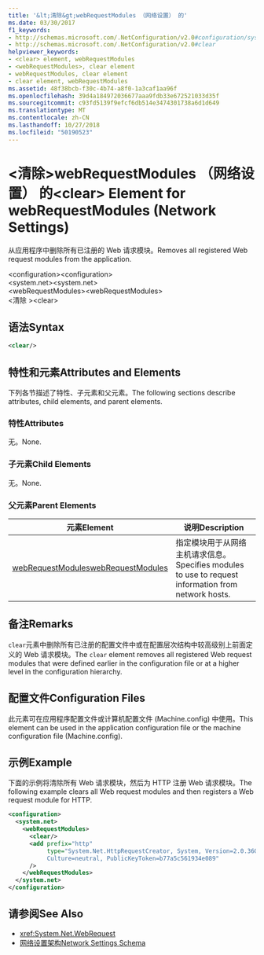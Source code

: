 ```yaml
---
title: '&lt;清除&gt;webRequestModules （网络设置） 的'
ms.date: 03/30/2017
f1_keywords:
- http://schemas.microsoft.com/.NetConfiguration/v2.0#configuration/system.net/webRequestModules/clear
- http://schemas.microsoft.com/.NetConfiguration/v2.0#clear
helpviewer_keywords:
- <clear> element, webRequestModules
- <webRequestModules>, clear element
- webRequestModules, clear element
- clear element, webRequestModules
ms.assetid: 48f38bcb-f30c-4b74-a8f0-1a3caf1aa96f
ms.openlocfilehash: 39d4a184972036677aaa9fdb33e672521033d35f
ms.sourcegitcommit: c93fd5139f9efcf6db514e3474301738a6d1d649
ms.translationtype: MT
ms.contentlocale: zh-CN
ms.lasthandoff: 10/27/2018
ms.locfileid: "50190523"
---
```

# <a name="ltcleargt-element-for-webrequestmodules-network-settings"></a><span data-ttu-id="bf67b-102">&lt;清除&gt;webRequestModules （网络设置） 的</span><span class="sxs-lookup"><span data-stu-id="bf67b-102">&lt;clear&gt; Element for webRequestModules (Network Settings)</span></span>
<span data-ttu-id="bf67b-103">从应用程序中删除所有已注册的 Web 请求模块。</span><span class="sxs-lookup"><span data-stu-id="bf67b-103">Removes all registered Web request modules from the application.</span></span>  
  
 <span data-ttu-id="bf67b-104">\<configuration></span><span class="sxs-lookup"><span data-stu-id="bf67b-104">\<configuration></span></span>  
<span data-ttu-id="bf67b-105">\<system.net></span><span class="sxs-lookup"><span data-stu-id="bf67b-105">\<system.net></span></span>  
<span data-ttu-id="bf67b-106">\<webRequestModules></span><span class="sxs-lookup"><span data-stu-id="bf67b-106">\<webRequestModules></span></span>  
<span data-ttu-id="bf67b-107">\<清除 ></span><span class="sxs-lookup"><span data-stu-id="bf67b-107">\<clear></span></span>  
  
## <a name="syntax"></a><span data-ttu-id="bf67b-108">语法</span><span class="sxs-lookup"><span data-stu-id="bf67b-108">Syntax</span></span>  
  
```xml  
<clear/>  
```  
  
## <a name="attributes-and-elements"></a><span data-ttu-id="bf67b-109">特性和元素</span><span class="sxs-lookup"><span data-stu-id="bf67b-109">Attributes and Elements</span></span>  
 <span data-ttu-id="bf67b-110">下列各节描述了特性、子元素和父元素。</span><span class="sxs-lookup"><span data-stu-id="bf67b-110">The following sections describe attributes, child elements, and parent elements.</span></span>  
  
### <a name="attributes"></a><span data-ttu-id="bf67b-111">特性</span><span class="sxs-lookup"><span data-stu-id="bf67b-111">Attributes</span></span>  
 <span data-ttu-id="bf67b-112">无。</span><span class="sxs-lookup"><span data-stu-id="bf67b-112">None.</span></span>  
  
### <a name="child-elements"></a><span data-ttu-id="bf67b-113">子元素</span><span class="sxs-lookup"><span data-stu-id="bf67b-113">Child Elements</span></span>  
 <span data-ttu-id="bf67b-114">无。</span><span class="sxs-lookup"><span data-stu-id="bf67b-114">None.</span></span>  
  
### <a name="parent-elements"></a><span data-ttu-id="bf67b-115">父元素</span><span class="sxs-lookup"><span data-stu-id="bf67b-115">Parent Elements</span></span>  
  
|<span data-ttu-id="bf67b-116">**元素**</span><span class="sxs-lookup"><span data-stu-id="bf67b-116">**Element**</span></span>|<span data-ttu-id="bf67b-117">**说明**</span><span class="sxs-lookup"><span data-stu-id="bf67b-117">**Description**</span></span>|  
|-----------------|---------------------|  
|[<span data-ttu-id="bf67b-118">webRequestModules</span><span class="sxs-lookup"><span data-stu-id="bf67b-118">webRequestModules</span></span>](../../../../../docs/framework/configure-apps/file-schema/network/webrequestmodules-element-network-settings.md)|<span data-ttu-id="bf67b-119">指定模块用于从网络主机请求信息。</span><span class="sxs-lookup"><span data-stu-id="bf67b-119">Specifies modules to use to request information from network hosts.</span></span>|  
  
## <a name="remarks"></a><span data-ttu-id="bf67b-120">备注</span><span class="sxs-lookup"><span data-stu-id="bf67b-120">Remarks</span></span>  
 <span data-ttu-id="bf67b-121">`clear`元素中删除所有已注册的配置文件中或在配置层次结构中较高级别上前面定义的 Web 请求模块。</span><span class="sxs-lookup"><span data-stu-id="bf67b-121">The `clear` element removes all registered Web request modules that were defined earlier in the configuration file or at a higher level in the configuration hierarchy.</span></span>  
  
## <a name="configuration-files"></a><span data-ttu-id="bf67b-122">配置文件</span><span class="sxs-lookup"><span data-stu-id="bf67b-122">Configuration Files</span></span>  
 <span data-ttu-id="bf67b-123">此元素可在应用程序配置文件或计算机配置文件 (Machine.config) 中使用。</span><span class="sxs-lookup"><span data-stu-id="bf67b-123">This element can be used in the application configuration file or the machine configuration file (Machine.config).</span></span>  
  
## <a name="example"></a><span data-ttu-id="bf67b-124">示例</span><span class="sxs-lookup"><span data-stu-id="bf67b-124">Example</span></span>  
 <span data-ttu-id="bf67b-125">下面的示例将清除所有 Web 请求模块，然后为 HTTP 注册 Web 请求模块。</span><span class="sxs-lookup"><span data-stu-id="bf67b-125">The following example clears all Web request modules and then registers a Web request module for HTTP.</span></span>  
  
```xml  
<configuration>  
  <system.net>  
    <webRequestModules>  
      <clear/>  
      <add prefix="http"  
           type="System.Net.HttpRequestCreator, System, Version=2.0.3600.0,  
           Culture=neutral, PublicKeyToken=b77a5c561934e089"  
      />  
    </webRequestModules>  
  </system.net>  
</configuration>  
```  
  
## <a name="see-also"></a><span data-ttu-id="bf67b-126">请参阅</span><span class="sxs-lookup"><span data-stu-id="bf67b-126">See Also</span></span>  
- <xref:System.Net.WebRequest>  
- [<span data-ttu-id="bf67b-127">网络设置架构</span><span class="sxs-lookup"><span data-stu-id="bf67b-127">Network Settings Schema</span></span>](../../../../../docs/framework/configure-apps/file-schema/network/index.md)
